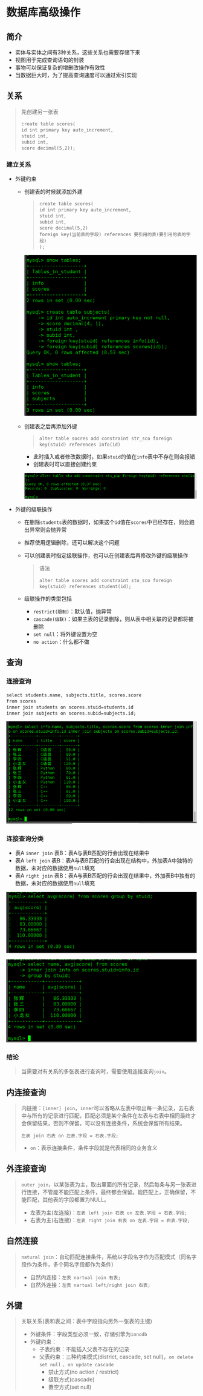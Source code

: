 # 数据库高级操作

## 简介

* 实体与实体之间有3种关系，这些关系也需要存储下来
* 视图用于完成查询语句的封装
* 事物可以保证复杂的增删改操作有效性
* 当数据巨大时，为了提高查询速度可以通过索引实现

## 关系

> 先创建另一张表
>
> ```
> create table scores(
> id int primary key auto_increment,
> stuid int,
> subid int,
> score decimal(5,2));
> ```

### 建立关系

* 外键约束

  * 创建表的时候就添加外建

    > ```
    > create table scores(
    > id int primary key auto_increment,
    > stuid int,
    > subid int,
    > score decimal(5,2)
    > foreign key(当前表的字段) references 要引用的表(要引用的表的字段)
    > );
    > ```

    ![创建表时生成外键](./Picture/创建表时生成外键.png)
  * 创建表之后再添加外键

    >```
    >alter table socres add constraint str_sco foreign key(stuid) references info(id)
    >```

    * 此时插入或者修改数据时，如果`stuid`的值在`info`表中不存在则会报错
    * 创建表时可以直接创建约束

    ![创建表之后添加外键](./Picture/创建表之后添加外键.png)

* 外键的级联操作

  * 在删除`students`表的数据时，如果这个`id`值在`scores`中已经存在，则会跑出异常则会抛异常

  * 推荐使用逻辑删除，还可以解决这个问题

  * 可以创建表时指定级联操作，也可以在创建表后再修改外键的级联操作

    > 语法
    >
    > ```
    > alter table scores add constraint stu_sco foreign key(stuid) references student(id);
    > ```
    >

  * 级联操作的类型包括

    * `restrict(限制)`：默认值，抛异常
    * `cascade(级联)`：如果主表的记录删除，则从表中相关联的记录都将被删除
    * `set null`：将外键设置为空
    * `no action`：什么都不做

## 查询

### 连接查询

```
select students.name, subjects.title, scores.score
from scores
inner join students on scores.stuid=students.id
inner join subjects on scores.subid=subjects.id;
```

![数据库连接查询表](./Picture/数据库连接查询表.png)

### 连接查询分类

* 表A `inner join` 表B：表A与表B匹配的行会出现在结果中
* 表A `left join`  表B：表A与表B匹配的行会出现在结构中，外加表A中独特的数据，未对应的数据使用`null`填充
* 表A `right join`  表B：表A与表B匹配的行会出现在结果中，外加表B中独有的数据，未对应的数据使用`null`填充

![分组获取平均成绩](./Picture/分组获取平均成绩.png)

![连接查询每个人的平均成绩](./Picture/连接查询每个人的平均成绩.png)

### 结论

> 当需要对有关系的多张表进行查询时，需要使用连接查询`join`。

## 内连接查询

> 内链接：`[inner] join`，`inner`可以省略从左表中取出每一条记录，去右表中与所有的记录进行匹配，匹配必须是某个条件在左表与右表中相同最终才会保留结果，否则不保留。可以没有连接条件，系统会保留所有结果。
>
> `左表 join 右表 on 左表.字段 = 右表.字段;`
>
> * `on`：表示连接条件，条件字段就是代表相同的业务含义
>

## 外连接查询

> `outer join`，以某张表为主，取出里面的所有记录，然后每条与另一张表进行连接，不管能不能匹配上条件，最终都会保留。能匹配上，正确保留，不能匹配，其他表的字段都置为NULL。
>
> * 左表为主(左连接)：`左表 left join 右表 on 左表.字段 = 右表.字段;`
> * 右表为主(右连接)：`左表 right join 右表 on 左表.字段 = 右表.字段;`

## 自然连接

> `natural join`：自动匹配连接条件，系统以字段名字作为匹配模式（同名字段作为条件，多个同名字段都作为条件）
>
> * 自然内连接：`左表 nartual join 右表;`
> * 自然外连接：`左表 nartual left/right join 右表;`

## 外键

> 关联关系(表和表之间：表中字段指向另外一张表的主键)
>
> * 外键条件：字段类型必须一致，存储引擎为`innodb`
> * 外键约束：
>   * 子表约束：不能插入父表不存在的记录
>   * 父表约束：三种约束模式(district, cascade, set null)，`on delete set null` 、`on update cascade`
>     * 禁止方式(no action / restrict)
>     * 级联方式(cascade)
>     * 置空方式(set null)
